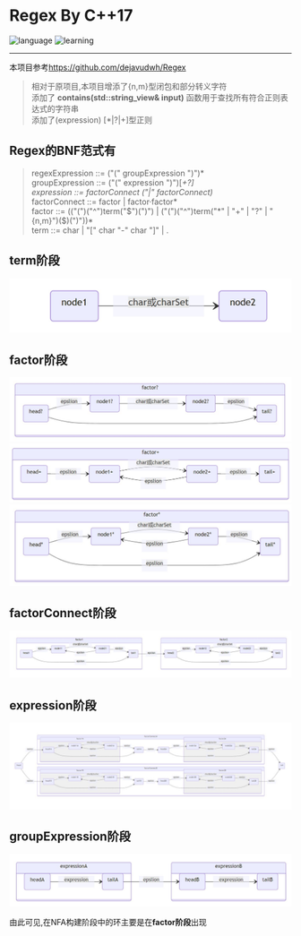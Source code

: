 # Regex By C++17

![language](https://img.shields.io/badge/language-c%2B%2B-orange)
![learning](https://img.shields.io/badge/category-learning-lightgrey)

------
本项目参考<https://github.com/dejavudwh/Regex>
>相对于原项目,本项目增添了{n,m}型闭包和部分转义字符  
>添加了 **contains(std::string_view& input)** 函数用于查找所有符合正则表达式的字符串  
>添加了(expression) [*|?|+]型正则  

## Regex的BNF范式有

>regexExpression ::= ("(" groupExpression ")")*  
>groupExpression ::= ("(" expression ")")[*+?]  
>expression ::= factorConnect ("|" factorConnect)*  
>factorConnect ::= factor | factor·factor*  
>factor ::= (("(")("^")term("$")(")") | ("(")("^")term("*" | "+" | "?" | "{n,m}")($)(")"))*  
>term ::= char | "[" char "-" char "]" | .  

## term阶段

![term](./images/term.jpg)

## factor阶段

![factor?](./images/factorQ.jpg)
![factor+](./images/factorP.jpg)
![factorS](./images/factorS.jpg)

## factorConnect阶段

![factorConnect](./images/factorConnect.jpg)

## expression阶段

![expression](./images/expression.jpg)

## groupExpression阶段

![groupExpression](./images/groupExpression.jpg)

由此可见,在NFA构建阶段中的环主要是在**factor阶段**出现
